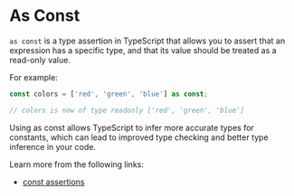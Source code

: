 # As Const

`as const` is a type assertion in TypeScript that allows you to assert that an expression has a specific type, and that its value should be treated as a read-only value.

For example:

```typescript
const colors = ['red', 'green', 'blue'] as const;

// colors is now of type readonly ['red', 'green', 'blue']
```

Using as const allows TypeScript to infer more accurate types for constants, which can lead to improved type checking and better type inference in your code.

Learn more from the following links:

- [const assertions](https://www.typescriptlang.org/docs/handbook/release-notes/typescript-3-4.html#const-assertions)

